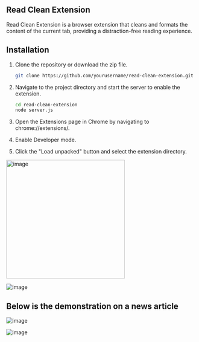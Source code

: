 ## Read Clean Extension

Read Clean Extension is a browser extension that cleans and formats the content of the current tab, providing a distraction-free reading experience.

## Installation

1. Clone the repository or download the zip file.

   ```bash
   git clone https://github.com/yourusername/read-clean-extension.git
   ```
2. Navigate to the project directory and start the server to enable the extension.
     ```bash
     cd read-clean-extension
     node server.js
     ```
3. Open the Extensions page in Chrome by navigating to chrome://extensions/.

4. Enable Developer mode.
   
5. Click the "Load unpacked" button and select the extension directory.


<img width="314" alt="image" src="https://github.com/trisweta/read-clean-extension/assets/92795084/4fa76e43-4d8d-428d-a617-3a3ab3b09a16">

![image](https://github.com/trisweta/read-clean-extension/assets/92795084/9a913a0f-bd8c-4c75-bc15-fc7beb450066)

## Below is the demonstration on a news article 

![image](https://github.com/trisweta/read-clean-extension/assets/92795084/26d8422a-9b7e-4bbc-8436-aad2c9f89fb7)

![image](https://github.com/trisweta/read-clean-extension/assets/92795084/2f6d486d-20cc-437e-92f9-49bcfcc7d243)

